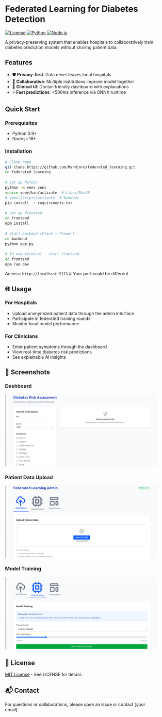 # Federated Learning for Diabetes Detection

[![License](https://img.shields.io/badge/License-MIT-blue.svg)](https://opensource.org/licenses/MIT)
[![Python](https://img.shields.io/badge/Python-3.9%2B-blue)](https://www.python.org/)
[![Node.js](https://img.shields.io/badge/Node.js-18%2B-green)](https://nodejs.org/)

A privacy-preserving system that enables hospitals to collaboratively train diabetes prediction models without sharing patient data.

## Features

- 🛡️ **Privacy-first**: Data never leaves local hospitals
- 🤝 **Collaborative**: Multiple institutions improve model together
- 🏥 **Clinical UI**: Doctor-friendly dashboard with explanations
- ⚡ **Fast predictions**: <500ms inference via ONNX runtime

## Quick Start

### Prerequisites

- Python 3.9+
- Node.js 18+

### Installation

```bash
# Clone repo
git clone https://github.com/ManNjoro/federated_learning.git
cd federated_learning

# Set up Python
python -m venv venv
source venv/bin/activate  # Linux/MacOS
# venv\Scripts\activate  # Windows
pip install -r requirements.txt

# Set up frontend
cd frontend
npm install

# Start backend (Flask + Flower)
cd backend
python app.py

# In new terminal - start frontend
cd frontend
npm run dev
```

Access: `http://localhost:5173` # Your port could be different

## 🌐 Usage

### For Hospitals

- Upload anonymized patient data through the admin interface
- Participate in federated training rounds
- Monitor local model performance

### For Clinicians

- Enter patient symptoms through the dashboard
- View real-time diabetes risk predictions
- See explainable AI insights

## 📸 Screenshots

### Dashboard

![Dashboard](https://github.com/ManNjoro/federated_learning/blob/main/screenshots/dashboard.png)

### Patient Data Upload

![Patient Data Upload](https://github.com/ManNjoro/federated_learning/blob/main/screenshots/patient_upload.png)

### Model Training

![Model Training](https://github.com/ManNjoro/federated_learning/blob/main/screenshots/model_training.png)

## 📜 License

[MIT License](https://github.com/ManNjoro/federated_learning/blob/main/LICENSE) - See LICENSE for details.

## 📬 Contact

For questions or collaborations, please open an issue or contact [your email].
